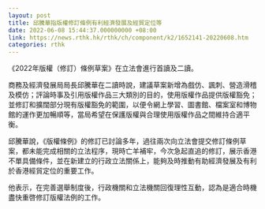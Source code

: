 ```yaml
---
layout: post
title: 邱騰華指版權修訂條例有利經濟發展及經貿定位等
date: 2022-06-08 15:44:37.000000000 +08:00
link: https://news.rthk.hk/rthk/ch/component/k2/1652141-20220608.htm
categories: rthk
---
```


《2022年版權（修訂）條例草案》在立法會進行首讀及二讀。

商務及經濟發展局局長邱騰華在二讀時說，建議草案新增為戲仿、諷刺、營造滑稽及模仿；評論時事及引用版權作品三大類別的目的，使用版權作品提供版權豁免；並修訂和擴闊部分現有版權豁免的範圍，以便令網上學習、圖書館、檔案室和博物館的運作更加暢順等，當局希望在保護版權與合理使用版權作品之間維持合適平衡。

邱騰華說，《版權條例》的修訂已討論多年，過往兩次向立法會提交修訂條例草案，都未能完成相關的立法程序，現時亡羊補牢，今次急起直追的修訂，展示香港不單具備條件，並在新建立的行政立法關係上，能夠及時推動有助經濟發展及有利於香港經貿定位的重要工作。

他表示，在完善選舉制度後，行政機關和立法機關回復理性互動，認為是適合時機盡快重啓修訂版權法例的工作。
